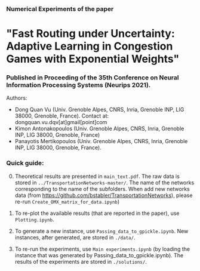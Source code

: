 ### Numerical Experiments of the paper 
# "Fast Routing under Uncertainty: Adaptive Learning in Congestion Games with Exponential Weights"
### Published in Proceeding of the 35th Conference on Neural Information Processing Systems (Neurips 2021). 
Authors: 
* Dong Quan Vu (Univ. Grenoble Alpes, CNRS, Inria, Grenoble INP, LIG 38000, Grenoble, France). Contact at: dongquan.vu.dqv[at]gmail[point]com
* Kimon Antonakopoulos (Univ. Grenoble Alpes, CNRS, Inria, Grenoble INP, LIG 38000, Grenoble, France)
* Panayotis Mertikopoulos (Univ. Grenoble Alpes, CNRS, Inria, Grenoble INP, LIG 38000, Grenoble, France).


### Quick guide:

 
0. Theoretical results are presented in ```main_text.pdf```. The raw data is stored in ```../TransportationNetworks-master/```. The name of the networks corresponding to the name of the subfolders. When add new networks data (from https://github.com/bstabler/TransportationNetworks), please re-run ```Create_OMX_matrix_for_data.ipynb```)

1. To re-plot the available results (that are reported in the paper), use ```Plotting.ipynb```.

2. To generate a new instance, use ```Passing_data_to_gpickle.ipynb```. New instances, after generated, are stored in ```./data/```.

3. To re-run the experiments, use ```Main experiments.ipynb``` (by loading the instance that was generated by Passing_data_to_gpickle.ipynb). The results of the experiments are stored in ```./solutions/```.


